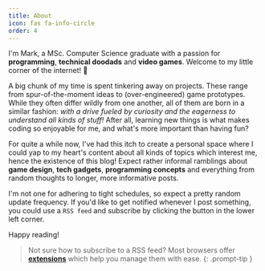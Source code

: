 ```yaml
---
title: About
icon: fas fa-info-circle
order: 4
---
```


I'm Mark, a MSc. Computer Science graduate with a passion for **programming**, **technical doodads** and **video games**. Welcome to my little corner of the internet! 🐊

A big chunk of my time is spent tinkering away on projects. These range from spur-of-the-moment ideas to (over-engineered) game prototypes. While they often differ wildly from one another, all of them are born in a similar fashion: *with a drive fueled by curiosity and the eagerness to understand all kinds of stuff!* After all, learning new things is what makes coding so enjoyable for me, and what's more important than having fun?

For quite a while now, I've had this itch to create a personal space where I could yap to my heart's content about all kinds of topics which interest me, hence the existence of this blog! Expect rather informal ramblings about **game design**, **tech gadgets**, **programming concepts** and everything from random thoughts to longer, more informative posts.

I'm not one for adhering to tight schedules, so expect a pretty random update frequency. If you'd like to get notified whenever I post something, you could use a `RSS feed` and subscribe by clicking the button in the lower left corner.

Happy reading!

> Not sure how to subscribe to a RSS feed? Most browsers offer [**extensions**](https://www.google.com/search?q=rss+browser+extension) which help you manage them with ease.
{: .prompt-tip }